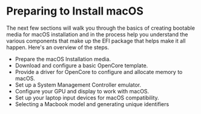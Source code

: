 # Preparing to Install macOS

The next few sections will walk you through the basics of creating bootable media for macOS installation and in the process help you understand the various components that make up the EFI package that helps make it all happen.  Here's an overview of the steps.

* Prepare the macOS Installation media.
* Download and configure a basic OpenCore template.    
* Provide a driver for OpenCore to configure and allocate memory to macOS.
* Set up a System Management Controller emulator.
* Configure your GPU and display to work with macOS.
* Set up your laptop input devices for macOS compatibility.
* Selecting a Macbook model and generating unique identifiers





